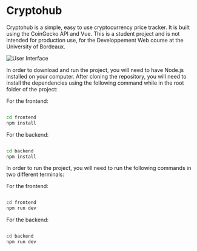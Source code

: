 # Cryptohub

Cryptohub is a simple, easy to use cryptocurrency price tracker. It is built using the CoinGecko API and Vue. 
This is a student project and is not intended for production use, for the Developpement Web course at the University of 
Bordeaux.

![User Interface](https://media.discordapp.net/attachments/1042336221948551168/1062742077336723476/image.png?width=1331&height=671)

In order to download and run the project, you will need to have Node.js installed on your computer.
After cloning the repository, you will need to install the dependencies using the following command
while in the root folder of the project:

For the frontend:
```bash

cd frontend
npm install

```

For the backend:
```bash

cd backend
npm install

```

In order to run the project, you will need to run the following commands in two different terminals:

For the frontend:
```bash

cd frontend
npm run dev

```

For the backend:
```bash

cd backend
npm run dev

```


